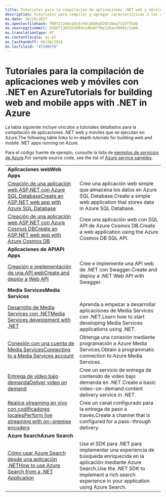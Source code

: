 ```yaml
---
title: Tutoriales para la compilación de aplicaciones .NET web y móviles en Azure
description: Tutoriales para compilar y agregar características a las aplicaciones .NET web y móviles con servicios de Azure.
ms.date: 10/19/2017
ms.openlocfilehash: f80f21246e2dc6c44c80d6a820720aa73a3ffb4b
ms.sourcegitcommit: 5d9b713653b3d03e1d0a67f6e126ee399d1c2a60
ms.translationtype: HT
ms.contentlocale: es-ES
ms.lasthandoff: 09/26/2018
ms.locfileid: "47190578"
---
```

# <a name="tutorials-for-building-web-and-mobile-apps-with-net-in-azure"></a><span data-ttu-id="d60cd-103">Tutoriales para la compilación de aplicaciones web y móviles con .NET en Azure</span><span class="sxs-lookup"><span data-stu-id="d60cd-103">Tutorials for building web and mobile apps with .NET in Azure</span></span>

<span data-ttu-id="d60cd-104">La tabla siguiente incluye vínculos a tutoriales detallados para la compilación de aplicaciones .NET web y móviles que se ejecutan en Azure.</span><span class="sxs-lookup"><span data-stu-id="d60cd-104">The following table links to in-depth tutorials for building web and mobile .NET apps running on Azure.</span></span>

<span data-ttu-id="d60cd-105">Para el código fuente de ejemplo, consulte la lista de [ejemplos de servicios de Azure](https://azure.microsoft.com/resources/samples/?platform=dotnet).</span><span class="sxs-lookup"><span data-stu-id="d60cd-105">For sample source code, see the list of [Azure service samples](https://azure.microsoft.com/resources/samples/?platform=dotnet).</span></span>

| | |
|---|---|
| <span data-ttu-id="d60cd-106">**Aplicaciones web**</span><span class="sxs-lookup"><span data-stu-id="d60cd-106">**Web Apps**</span></span>||
| <span data-ttu-id="d60cd-107">[Creación de una aplicación web ASP.NET con Azure SQL Database][1]</span><span class="sxs-lookup"><span data-stu-id="d60cd-107">[Create an ASP.NET web app with Azure SQL Database][1]</span></span> | <span data-ttu-id="d60cd-108">Cree una aplicación web simple que almacena los datos en Azure SQL Database.</span><span class="sxs-lookup"><span data-stu-id="d60cd-108">Create a simple web application that stores data in Azure SQL Database.</span></span> | 
| <span data-ttu-id="d60cd-109">[Creación de una aplicación web ASP.NET con Azure Cosmos DB][2]</span><span class="sxs-lookup"><span data-stu-id="d60cd-109">[Create an ASP.NET web app with Azure Cosmos DB][2]</span></span> | <span data-ttu-id="d60cd-110">Cree una aplicación web con SQL API de Azure Cosmos DB.</span><span class="sxs-lookup"><span data-stu-id="d60cd-110">Create a web application using the Azure Cosmos DB SQL API.</span></span> | 
| <span data-ttu-id="d60cd-111">**Aplicaciones de API**</span><span class="sxs-lookup"><span data-stu-id="d60cd-111">**API Apps**</span></span>||
| <span data-ttu-id="d60cd-112">[Creación e implementación de una API web][3]</span><span class="sxs-lookup"><span data-stu-id="d60cd-112">[Create and deploy a Web API][3]</span></span> | <span data-ttu-id="d60cd-113">Cree e implemente una API web de .NET con Swagger.</span><span class="sxs-lookup"><span data-stu-id="d60cd-113">Create and deploy a .NET Web API with Swagger.</span></span> | 
| <span data-ttu-id="d60cd-114">**Media Services**</span><span class="sxs-lookup"><span data-stu-id="d60cd-114">**Media Services**</span></span> | |
| <span data-ttu-id="d60cd-115">[Desarrollo de Media Services con .NET][6]</span><span class="sxs-lookup"><span data-stu-id="d60cd-115">[Media Services development with .NET][6]</span></span> | <span data-ttu-id="d60cd-116">Aprenda a empezar a desarrollar aplicaciones de Media Services con .NET.</span><span class="sxs-lookup"><span data-stu-id="d60cd-116">Learn how to start developing Media Services applications using .NET.</span></span> |
| <span data-ttu-id="d60cd-117">[Conexión con una cuenta de Media Services][7]</span><span class="sxs-lookup"><span data-stu-id="d60cd-117">[Connecting to a Media Services account][7]</span></span> | <span data-ttu-id="d60cd-118">Obtenga una conexión mediante programación a Azure Media Services.</span><span class="sxs-lookup"><span data-stu-id="d60cd-118">Obtain a programmatic connection to  Azure Media Services.</span></span> |
| <span data-ttu-id="d60cd-119">[Entrega de vídeo bajo demanda][4]</span><span class="sxs-lookup"><span data-stu-id="d60cd-119">[Deliver video on demand][4]</span></span> | <span data-ttu-id="d60cd-120">Cree un servicio de entrega de contenido de vídeo bajo demanda en .NET.</span><span class="sxs-lookup"><span data-stu-id="d60cd-120">Create a basic video-on-demand content delivery service in .NET.</span></span> | 
| <span data-ttu-id="d60cd-121">[Realice streaming en vivo con codificadores locales][8]</span><span class="sxs-lookup"><span data-stu-id="d60cd-121">[Perform live streaming with on-premise encoders ][8]</span></span> | <span data-ttu-id="d60cd-122">Cree un canal configurado para la entrega de paso a través.</span><span class="sxs-lookup"><span data-stu-id="d60cd-122">Create a channel that is configured for a pass-through delivery.</span></span> |
| <span data-ttu-id="d60cd-123">**Azure Search**</span><span class="sxs-lookup"><span data-stu-id="d60cd-123">**Azure Search**</span></span>||
| <span data-ttu-id="d60cd-124">[Cómo usar Azure Search desde una aplicación .NET][5]</span><span class="sxs-lookup"><span data-stu-id="d60cd-124">[How to use Azure Search from a .NET Application][5]</span></span> | <span data-ttu-id="d60cd-125">Use el SDK para .NET para implementar una experiencia de búsqueda enriquecida en la aplicación mediante Azure Search.</span><span class="sxs-lookup"><span data-stu-id="d60cd-125">Use the .NET SDK to implement a rich search experience in your application using Azure Search.</span></span> | 



[1]: /azure/app-service-web/app-service-web-tutorial-dotnet-sqldatabase
[2]: /azure/cosmos-db/sql-api-dotnet-application
[3]: /azure/app-service-api/app-service-api-dotnet-get-started
[4]: /azure/media-services/media-services-dotnet-get-started
[5]: /azure/search/search-howto-dotnet-sdk
[6]: /azure/media-services/media-services-dotnet-how-to-use
[7]: /azure/media-services/media-services-dotnet-connect-programmatically
[8]: /azure/media-services/media-services-dotnet-live-encode-with-onpremises-encoders
